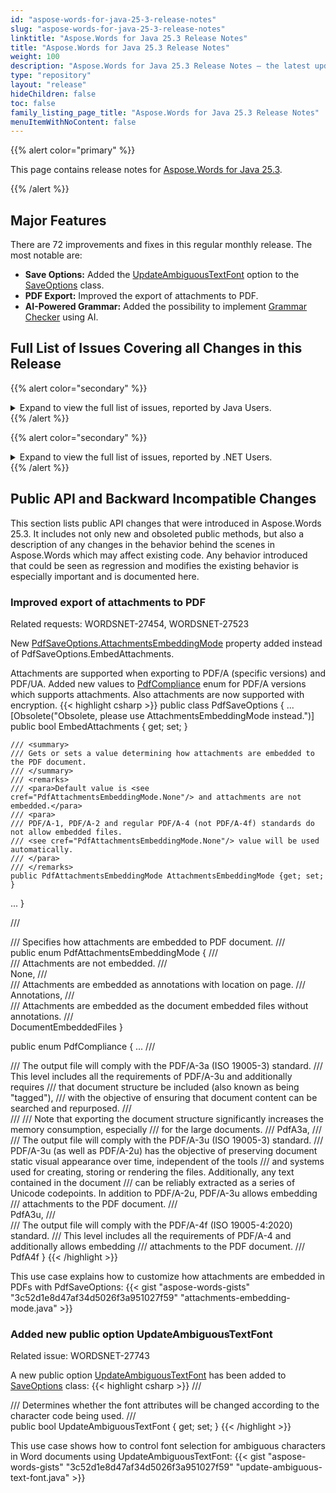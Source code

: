 ```yaml
---
id: "aspose-words-for-java-25-3-release-notes"
slug: "aspose-words-for-java-25-3-release-notes"
linktitle: "Aspose.Words for Java 25.3 Release Notes"
title: "Aspose.Words for Java 25.3 Release Notes"
weight: 100
description: "Aspose.Words for Java 25.3 Release Notes – the latest updates and fixes."
type: "repository"
layout: "release"
hideChildren: false
toc: false
family_listing_page_title: "Aspose.Words for Java 25.3 Release Notes"
menuItemWithNoContent: false
---
```


{{% alert color="primary" %}}

This page contains release notes for [Aspose.Words for Java 25.3](https://releases.aspose.com/words/java/25-3/).

{{% /alert %}}

## Major Features

There are 72 improvements and fixes in this regular monthly release. The most notable are:

- **Save Options:** Added the [UpdateAmbiguousTextFont](https://reference.aspose.com/words/net/aspose.words.saving/saveoptions/updateambiguoustextfont/) option to the [SaveOptions](https://reference.aspose.com/words/net/aspose.words.saving/saveoptions/) class.
- **PDF Export:** Improved the export of attachments to PDF.
- **AI-Powered Grammar:** Added the possibility to implement [Grammar Checker](https://reference.aspose.com/words/net/aspose.words.ai/iaimodeltext/checkgrammar/) using AI.

## Full List of Issues Covering all Changes in this Release

{{% alert color="secondary" %}}
<details><summary>Expand to view the full list of issues, reported by Java Users.</summary>

|Key|Summary|Category|
| :- | :- | :- |
|WORDSJAVA-3058|Aspose.Words hangs upon rendering document|Bug
|WORDSJAVA-3016|FileNotFoundExceptanaion when try to load document from URL with hash character|Bug
|WORDSJAVA-3020|Aspose inserthtml with embedded base64 image|Bug
|WORDSJAVA-3050|HarfBuzz: Build failed with an exception|Bug
|WORDSJAVA-3022|FileCorruptedException is thrown upon loading HTML document from stream in Linux|Bug
|WORDSJAVA-3034|IsFontConfigAvailable returns false even if fontconfig is availabe in linux|Bug

</details>
{{% /alert %}}

{{% alert color="secondary" %}}
<details><summary>Expand to view the full list of issues, reported by .NET Users.</summary>

|Key|Summary|Category|
| :- | :- | :- |
|WORDSNET-7016|Implement non-inscribed objects support|New Feature
|WORDSNET-27864|Add possibility to check Grammar using Anthropic AI|New Feature
|WORDSNET-27454|Consider supporting PDF A3 compliance|New Feature
|WORDSNET-27601|Add possibility to implement Grammar Checker using AI|New Feature
|WORDSNET-27828|Import paragraph structure as MS Word does|Enhancement
|WORDSNET-27778|Add support for 'mso-style-name' values that match HTML color names|Enhancement
|WORDSNET-27746|Write 'w15:restartNumberingAfterBreak="0"' on list definitions|Enhancement
|WORDSNET-27743|DOCX to DOCX: Saving document changes font|Bug
|WORDSNET-27802|RTF to PDF: Extra blank page in the output|Bug
|WORDSNET-27919|FileLoadException is thrown upon loading PDF|Bug
|WORDSNET-27800|Merging DOCX after page extraction does not preserve list numbering |Bug
|WORDSNET-27837|Import formatting of the "HTML Variable" style from "var" selectors in MsoHtml|Bug
|WORDSNET-27759|Extra empty TOC item appears after updating fields|Bug
|WORDSNET-27836|Hyperlink styles are imported incorrectly from MsoHtml|Bug
|WORDSNET-27614|Treemap chart is converted to image after calling UpdatePageLayout|Bug
|WORDSNET-27810|Could not create the bitmap with the specified parameters exception is thrown upon rendering|Bug
|WORDSNET-24302|Wrapping in OfficeMath is incorrect after rendering|Bug
|WORDSNET-27766|Font is changed after executing mail merge|Bug
|WORDSNET-27686|NullReferenceException is thrown upon rendering document|Bug
|WORDSNET-26611|Image is lost after rendering document|Bug
|WORDSNET-27808|Issues after updating to new SkiaSharp 3.x.x|Bug
|WORDSNET-27807|Exception after updating to new version of SkiaSharp 3.x.x|Bug
|WORDSNET-27866|PDF revision comments are displayed in English in windows Chinese locale|Bug
|WORDSNET-27940|Update font fallback table for Thai language|Bug
|WORDSNET-27869|Headings are not recognized upon PDF to DOCX conversion|Bug
|WORDSNET-27719|Cropped images are improperly converted from PDF|Bug
|WORDSNET-27911|RTL text alignment is incorrect after converting to HTML|Bug
|WORDSNET-27876|ArgumentException is thrown upon calling UpdateActualReferenceMarks|Bug
|WORDSNET-27885|Table layout is changed after open/save DOCX|Bug
|WORDSNET-27523|Comment is added when PdfSaveOptions.EmbedAttachments is enabled|Bug
|WORDSNET-20442|Text offset when Word to PDF converting|Bug
|WORDSNET-27910|Bookmark is lost after comparing documents|Bug
|WORDSNET-27287|Shape position is incorrect after rendering.|Bug
|WORDSNET-27862|Incorrect rotation center and origin calculation for 3D extrusion effect|Bug
|WORDSNET-27886|There are no code comments for AW and Wordize in Net6 and higher.|Bug
|WORDSNET-27901|Metafile is rendered improperly in .NET Standard.|Bug
|WORDSNET-27888|InvalidOperationException is thrown upon converting DOCX to DOC|Bug
|WORDSNET-27403|Curved connectors position is slightly incorrect after rendering.|Bug
|WORDSNET-27877|Incorrect DML group elements layout|Bug
|WORDSNET-27816|NullReferenceException is thrown upon removing nodes from SDT|Bug
|WORDSNET-27839|Clipping the points of smoothed series with an extremely large value|Bug
|WORDSNET-27842|Numbering is changed after merging documents with Document.MergeDocuments|Bug
|WORDSNET-22347|Text inside oMath element is wrapped incorrectly|Bug
|WORDSNET-27863|Hebrew text is read improperly from HTML.|Bug
|WORDSNET-27871|"Cannot translate from 'Span' in 'Textbox' to 'Column'" during conversion to PDF|Bug
|WORDSNET-27860|Metafile is not rendered in .NET Standard|Bug
|WORDSNET-27761|Metered License Timeout settings|Bug
|WORDSNET-27830|Broken links in HTML test files|Bug
|WORDSNET-27165|Text color changed after open/save RTF file|Bug
|WORDSNET-27826|Exception when saving document with StructuredDocumentTag and CustomXmlPart mapping|Bug
|WORDSNET-27811|Styles are imported incorrectly from MsoHtml|Bug
|WORDSNET-27798|Changes in obfuscation settings required|Bug
|WORDSNET-27829|ArgumentException is thrown upon comparing document|Bug
|WORDSNET-27840|Import formatting from "listing", "pre", and "xmp" selectors into the "HTML Preformatted" built-in style|Bug
|WORDSNET-27672|Incorrect table convertion to MD|Bug
|WORDSNET-27715|Added space after 8pt to each paragraph after AppendDocumend|Bug
|WORDSNET-27867|Font in shape is changed after inserting document with ImportFormatMode.KeepSourceFormatting|Bug
|WORDSNET-27926|Letters contains lost or modified diacritic marks|Bug
|WORDSNET-21351|LockContents not Working for RichText when inserting HTML|Bug
|WORDSNET-27819|Redactions are not properly applied to PDF produced by Aspose.Words|Bug
|WORDSNET-27834|Table regularity check filed for PDF produced by Aspose.Words|Bug
|WORDSNET-27883|Merger plugin tests fail|Bug
|WORDSNET-27892|Add support of loading CHM to plugin licenses|Bug
|WORDSNET-27767|PDF-to-DOCX: Cropped image layout not preserved during conversion|Bug
|WORDSNET-23585|The images in documents are sometimes replaced by the red cross image|Bug
|WORDSNET-27735|Unable to load DOCX file: FormatException: String '0' was not recognized as a valid Boolean|Bug

</details>
{{% /alert %}}

## Public API and Backward Incompatible Changes

This section lists public API changes that were introduced in Aspose.Words 25.3. It includes not only new and obsoleted public methods, but also a description of any changes in the behavior behind the scenes in Aspose.Words which may affect existing code. Any behavior introduced that could be seen as regression and modifies the existing behavior is especially important and is documented here.

### Improved export of attachments to PDF

Related requests: WORDSNET-27454, WORDSNET-27523

New [PdfSaveOptions.AttachmentsEmbeddingMode](https://reference.aspose.com/words/net/aspose.words.saving/pdfsaveoptions/attachmentsembeddingmode/) property added instead of PdfSaveOptions.EmbedAttachments.

Attachments are supported when exporting to PDF/A (specific versions) and PDF/UA. 
Added new values to [PdfCompliance](https://reference.aspose.com/words/net/aspose.words.saving/pdfcompliance/) enum for PDF/A versions which supports attachments. 
Also attachments are now supported with encryption.
{{< highlight csharp >}}
public class PdfSaveOptions {
...
    [Obsolete("Obsolete, please use AttachmentsEmbeddingMode instead.")]         
    public bool EmbedAttachments { get; set; }

    /// <summary>
    /// Gets or sets a value determining how attachments are embedded to the PDF document.
    /// </summary>
    /// <remarks>
    /// <para>Default value is <see cref="PdfAttachmentsEmbeddingMode.None"/> and attachments are not embedded.</para>
    /// <para>
    /// PDF/A-1, PDF/A-2 and regular PDF/A-4 (not PDF/A-4f) standards do not allow embedded files.
    /// <see cref="PdfAttachmentsEmbeddingMode.None"/> value will be used automatically.
    /// </para>
    /// </remarks>
    public PdfAttachmentsEmbeddingMode AttachmentsEmbeddingMode {get; set; }
...
}

/// <summary>
/// Specifies how attachments are embedded to PDF document.
/// </summary>
public enum PdfAttachmentsEmbeddingMode
{
    /// <summary>
    /// Attachments are not embedded.
    /// </summary>
    None,
    /// <summary>
    /// Attachments are embedded as annotations with location on page.
    /// </summary>
    Annotations,
    /// <summary>
    /// Attachments are embedded as the document embedded files without annotations.
    /// </summary>
    DocumentEmbeddedFiles
}

public enum PdfCompliance
{
...
    /// <summary>
    /// The output file will comply with the PDF/A-3a (ISO 19005-3) standard.
    /// This level includes all the requirements of PDF/A-3u and additionally requires
    /// that document structure be included (also known as being "tagged"),
    /// with the objective of ensuring that document content can be searched and repurposed.
    /// </summary>
    /// <remarks>
    /// Note that exporting the document structure significantly increases the memory consumption, especially
    /// for the large documents.
    /// </remarks>
    PdfA3a,
    /// <summary>
    /// The output file will comply with the PDF/A-3u (ISO 19005-3) standard.
    /// PDF/A-3u (as well as PDF/A-2u) has the objective of preserving document static visual appearance over time, independent of the tools
    /// and systems used for creating, storing or rendering the files. Additionally, any text contained in the document
    /// can be reliably extracted as a series of Unicode codepoints. In addition to PDF/A-2u, PDF/A-3u allows embedding
    /// attachments to the PDF document.
    /// </summary>
    PdfA3u,
    /// <summary>
    /// The output file will comply with the PDF/A-4f (ISO 19005-4:2020) standard.
    /// This level includes all the requirements of PDF/A-4 and additionally allows embedding
    /// attachments to the PDF document.
    /// </summary>
    PdfA4f
}
{{< /highlight >}}

This use case explains how to customize how attachments are embedded in PDFs with PdfSaveOptions:
{{< gist "aspose-words-gists" "3c52d1e8d47af34d5026f3a951027f59" "attachments-embedding-mode.java" >}}

### Added new public option UpdateAmbiguousTextFont

Related issue: WORDSNET-27743

A new public option [UpdateAmbiguousTextFont](https://reference.aspose.com/words/net/aspose.words.saving/saveoptions/updateambiguoustextfont/) has been added to [SaveOptions](https://reference.aspose.com/words/net/aspose.words.saving/saveoptions/) class:
{{< highlight csharp >}}
/// <summary>
/// Determines whether the font attributes will be changed according to the character code being used.
/// </summary>
public bool UpdateAmbiguousTextFont { get; set; }
{{< /highlight >}}

This use case shows how to control font selection for ambiguous characters in Word documents using UpdateAmbiguousTextFont:
{{< gist "aspose-words-gists" "3c52d1e8d47af34d5026f3a951027f59" "update-ambiguous-text-font.java" >}}